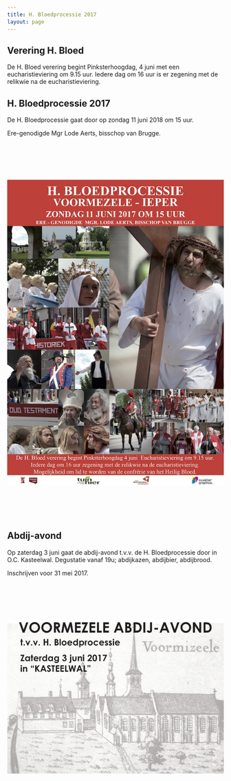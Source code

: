 ```yaml
---
title: H. Bloedprocessie 2017
layout: page
---
```


## Verering H. Bloed
De H. Bloed verering begint Pinksterhoogdag, 4 juni met een eucharistieviering om 9.15 uur.
Iedere dag om 16 uur is er zegening met de relikwie na de eucharistieviering.


## H. Bloedprocessie 2017

De H. Bloedprocessie gaat door op zondag 11 juni 2018 om 15 uur.

Ere-genodigde Mgr Lode Aerts, bisschop van Brugge.
 
<div style="text-align: center; margin: 100px 0">
    <img src="./public/assets/affiche-2017.jpg" alt="Affiche bloedprocessie 2017" />
</div>

## Abdij-avond

Op zaterdag 3 juni gaat de abdij-avond t.v.v. de H. Bloedprocessie door in O.C. Kasteelwal.
Degustatie vanaf 19u; abdijkazen, abdijbier, abdijbrood.

Inschrijven voor 31 mei 2017.

<div style="text-align: center; margin: 100px 0">
    <img src="./public/assets/abdijavond-2017.jpg" alt="Affiche abdij-avond 2017" />
</div>